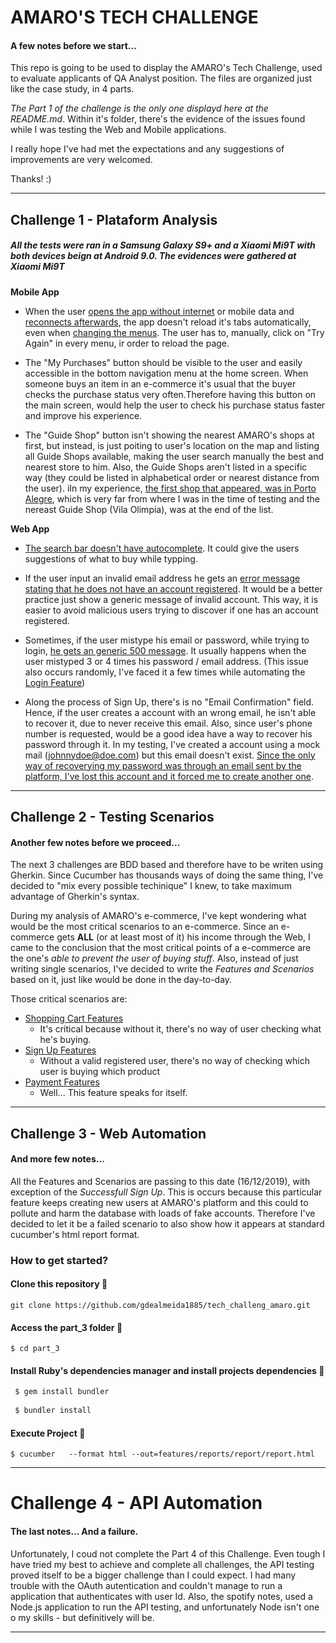 # AMARO'S TECH CHALLENGE

#### A few notes before we start...
This repo is going to be used to display the AMARO's Tech Challenge, used to evaluate applicants of QA Analyst position.
The files are organized just like the case study, in 4 parts.

*The Part 1 of the challenge is the only one displayd here at the README.md*. Within it's folder, there's the evidence of the issues found while I was testing the Web and Mobile applications. 

I really hope I've had met the expectations and any suggestions of improvements are very welcomed.

Thanks! :)

---

## Challenge 1 - Plataform Analysis
  ##### All the tests were ran in a Samsung Galaxy S9+ and a Xiaomi Mi9T with both devices beign at Android 9.0. The evidences were gathered at Xiaomi Mi9T

__**Mobile App**__

* When the user [opens the app without internet](part_1/Mobile/mobile_scenario1_noConnection.jpg) or mobile data and [reconnects afterwards](/part_1/Mobile/mobile_scenario1_reconnected.jpg), the app doesn't reload it's tabs automatically, even when [changing the menus](/part_1/Mobile/mobile_scenario1_changinMenu.jpg). 
The user has to, manually, click on "Try Again" in every menu, ir order to reload the page.

* The "My Purchases" button should be visible to the user and easily accessible in the bottom    navigation menu at the home screen. 
When someone buys an item in an e-commerce it's usual that the buyer checks the purchase status very often.Therefore having this button on the main screen, would help the user to check his purchase status faster and improve his experience.

* The "Guide Shop" button isn't showing the nearest AMARO's shops at first, but instead, is just poiting to user's location on the map and listing all Guide Shops available, making the user search manually the best and nearest store to him. 
Also, the Guide Shops aren't listed in a specific way (they could be listed in alphabetical order or nearest distance from the user). iIn my experience, [the first shop that appeared, was in Porto Alegre](part_1/Mobile/mobile_scenario3_guideShop.jpg), which is very far from where I was in the time of testing and the nereast Guide Shop (Vila Olimpia), was at the end of the list.

__**Web App**__

* [The search bar doesn't have autocomplete](part_1/Web/web_scenario1_autocomplete.png). It could give the users suggestions of what to buy while typping.

* If the user input an invalid email address he gets an [error message stating that he does not have an account registered](part_1/Web/web_scenario2_createAccount.png). It would be a better practice just show a generic message of invalid account. 
This way, it is easier to avoid malicious users trying to discover if one has an account registered.

* Sometimes, if the user mistype his email or password, while trying to login, [he gets an generic 500 message](part_1/Web/web_scenario3_error500.png). It usually happens when the user mistyped 3 or 4 times his password / email address. (This issue also occurs randomly, I've faced it a few times while automating the [Login Feature](part_3/features/spec/login.feature))

* Along the process of Sign Up, there's is no "Email Confirmation" field. Hence, if the user creates a account with an wrong email, he isn't able to recover it, due to never receive this email. Also, since user's phone number is requested, would be a good idea have a way to recover his password through it. 
In my testing, I've created a account using a mock mail (johnnydoe@doe.com) but this email doesn't exist. [Since the only way of recoverying my password was through an email sent by the platform, I've lost this account and it forced me to create another one](part_1/Web/web_scenario4_fakeMail.png).

---

## Challenge 2 - Testing Scenarios

#### Another few notes before we proceed...
The next 3 challenges are BDD based and therefore have to be writen using Gherkin. Since Cucumber has thousands ways of doing the same thing, I've decided to "mix every possible techinique" I knew, to take maximum advantage of Gherkin's syntax.  

During my analysis of AMARO's e-commerce, I've kept wondering what would be the most critical scenarios to an e-commerce. Since an e-commerce gets __ALL__ (or at least most of it) his income through the Web, I came to the conclusion that the most critical points of a e-commerce are the one's *able to prevent the user of buying stuff*. Also, instead of just writing single scenarios, I've decided to write the _Features and Scenarios_ based on it, just like would be done in the day-to-day.

Those critical scenarios are:
* [Shopping Cart Features](part_2/shopping_cart.feature)
  * It's critical because without it, there's no way of user checking what he's buying.
* [Sign Up Features](part_2/signup.feature) 
  * Without a valid registered user, there's no way of checking which user is buying which product
* [Payment Features](part_2/payment.feature)
  * Well... This feature speaks for itself. 

---

## Challenge 3 - Web Automation 

#### And more few notes...
All the Features and Scenarios are passing to this date (16/12/2019), with exception of the *Successfull Sign Up*. This is occurs because this particular feature keeps creating new users at AMARO's platform and this could to pollute and harm the database with loads of fake accounts.
Therefore I've decided to let it be a failed scenario to also show how it appears at standard cucumber's html report format.

### How to get started? 
 
#### Clone this repository :dart:
```git
git clone https://github.com/gdealmeida1885/tech_challeng_amaro.git
```
#### Access the part_3 folder :dart:

```shell
$ cd part_3
```
#### Install Ruby's dependencies manager and install projects dependencies :dart:

```ruby
 $ gem install bundler
 
 $ bundler install
```

#### Execute Project :dart:

```cucumber
$ cucumber   --format html --out=features/reports/report/report.html
```

---

# Challenge 4 - API Automation

#### The last notes... And a failure.

Unfortunately, I coud not complete the Part 4 of this Challenge. Even tough I have tried my best to achieve and complete all challenges, the API testing proved itself to be a bigger challenge than I could expect.
I had many trouble with the OAuth autentication and couldn't manage to run a application that authenticates with user Id. Also, the spotify notes, used a Node.js application to run the API testing, and unfortunately Node isn't one o my skills - but definitively will be. 

---






